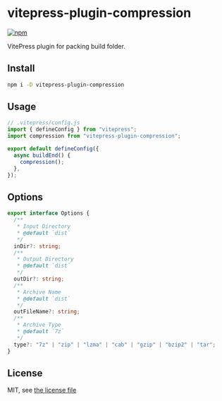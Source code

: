 # vitepress-plugin-compression

[![npm](https://img.shields.io/npm/v/vitepress-plugin-compression)](https://www.npmjs.com/package/vitepress-plugin-compression)

VitePress plugin for packing build folder.

## Install

```bash
npm i -D vitepress-plugin-compression
```

## Usage

```ts
// .vitepress/config.js
import { defineConfig } from "vitepress";
import compression from "vitepress-plugin-compression";

export default defineConfig({
  async buildEnd() {
    compression();
  },
});
```

## Options

```ts
export interface Options {
  /**
   * Input Directory
   * @default `dist`
   */
  inDir?: string;
  /**
   * Output Directory
   * @default `dist`
   */
  outDir?: string;
  /**
   * Archive Name
   * @default `dist`
   */
  outFileName?: string;
  /**
   * Archive Type
   * @default `7z`
   */
  type?: "7z" | "zip" | "lzma" | "cab" | "gzip" | "bzip2" | "tar";
}
```

## License

MIT, see [the license file](./LICENSE)
